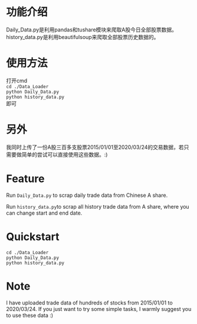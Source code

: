 # 功能介绍
Daily_Data.py是利用pandas和tushare模块来爬取A股今日全部股票数据。
history_data.py是利用beautifulsoup来爬取全部股票历史数据的。
# 使用方法
打开cmd  
`cd ./Data_Loader`  
`python Daily_Data.py`  
`python history_data.py`  
即可
# 另外
我同时上传了一份A股三百多支股票2015/01/01至2020/03/24的交易数据，若只需要做简单的尝试可以直接使用这些数据。:)
# Feature
Run `Daily_Data.py` to scrap daily trade data from Chinese A share.   

Run `history_data.py`to scrap all history trade data from A share, where you can change start and end date.
# Quickstart
`cd ./Data_Loader`  
`python Daily_Data.py`  
`python history_data.py`
# Note
I have uploaded trade data of hundreds of stocks from 2015/01/01 to 2020/03/24. If you just want to try some
 simple tasks, I warmly suggest you to use these data :)
